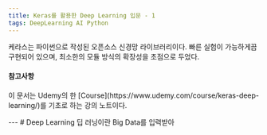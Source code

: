 ```yaml
---
title: Keras를 활용한 Deep Learning 입문 - 1
tags: DeepLearning AI Python
---
```

케라스는 파이썬으로 작성된 오픈소스 신경망 라이브러리이다. 빠른 실험이 가능하게끔 구현되어 있으며, 최소한의 모듈 방식의 확장성을 초점으로 두었다. 

<!--more-->

<div class="card card--center">
  <div class="card__content">
    <div class="card__header">
      <h4>참고사항</h4>
    </div>
    <p>이 문서는 Udemy의 한 [Course](https://www.udemy.com/course/keras-deep-learning/)를 기초로 하는 강의 노트이다.</p>
  </div>
</div>
---
# Deep Learning
딥 러닝이란 Big Data를 입력받아